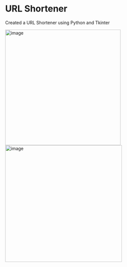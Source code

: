# URL Shortener

Created a URL Shortener using Python and Tkinter

<img width="369" alt="image" src="https://github.com/khushimadan/URL-Shortener/assets/63074598/d7047ad5-da87-4487-95bc-9ac4b908b1c2">

<img width="373" alt="image" src="https://github.com/khushimadan/URL-Shortener/assets/63074598/4c19bd3e-0d11-4b30-ac0c-3eb6a47accdb">









